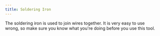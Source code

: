 ```yaml
---
title: Soldering Iron
---
```

The soldering iron is used to join wires together. It is very easy to use wrong, so make sure you know what you're doing before you use this tool.